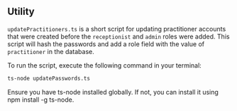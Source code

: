 ## Utility

`updatePractitioners.ts` is a short script for updating practitioner accounts that were created before the `receptionist` and `admin` roles were added. This script will hash the passwords and add a role field with the value of `practitioner` in the database.

To run the script, execute the following command in your terminal:

```bash
ts-node updatePasswords.ts
```

Ensure you have ts-node installed globally. If not, you can install it using npm install -g ts-node.
